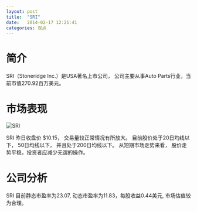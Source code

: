 ```yaml
---
layout: post
title:  "SRI"
date:   2014-02-17 12:21:41
categories: 观点
---
```


# 简介
SRI（Stoneridge Inc.）是USA著名上市公司，
公司主要从事Auto Parts行业，当前市值270.92百万美元。

# 市场表现

![SRI](http://finviz.com/chart.ashx?t=SRI&ty=c&ta=1&p=d&s=l)

SRI 昨日收盘价 $10.15，
交易量较正常情况有所放大。
目前股价处于20日均线以下，
50日均线以下，
并且处于200日均线以下。
从短期市场走势来看，
股价走势平稳，投资者应减少无谓的操作。

# 公司分析
SRI 目前静态市盈率为23.07, 动态市盈率为11.83，每股收益0.44美元,
市场估值较为合理。
